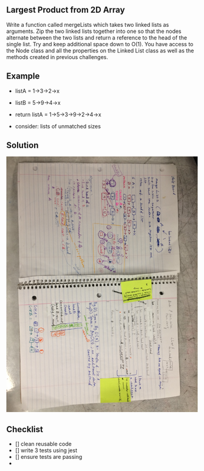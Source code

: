 ## Largest Product from 2D Array
Write a function called mergeLists which takes two linked lists as arguments. Zip the two linked lists together into one so that the nodes alternate between the two lists and return a reference to the head of the single list. Try and keep additional space down to O(1). You have access to the Node class and all the properties on the Linked List class as well as the methods created in previous challenges.

## Example 
- listA = 1->3->2->x
- listB = 5->9->4->x
- return listA =  1->5->3->9->2->4->x

- consider: lists of unmatched sizes

## Solution
![white board image](./assets/ll-merge.jpg)


## Checklist
- [] clean reusable code
- [] write 3 tests using jest
- [] ensure tests are passing
- 


